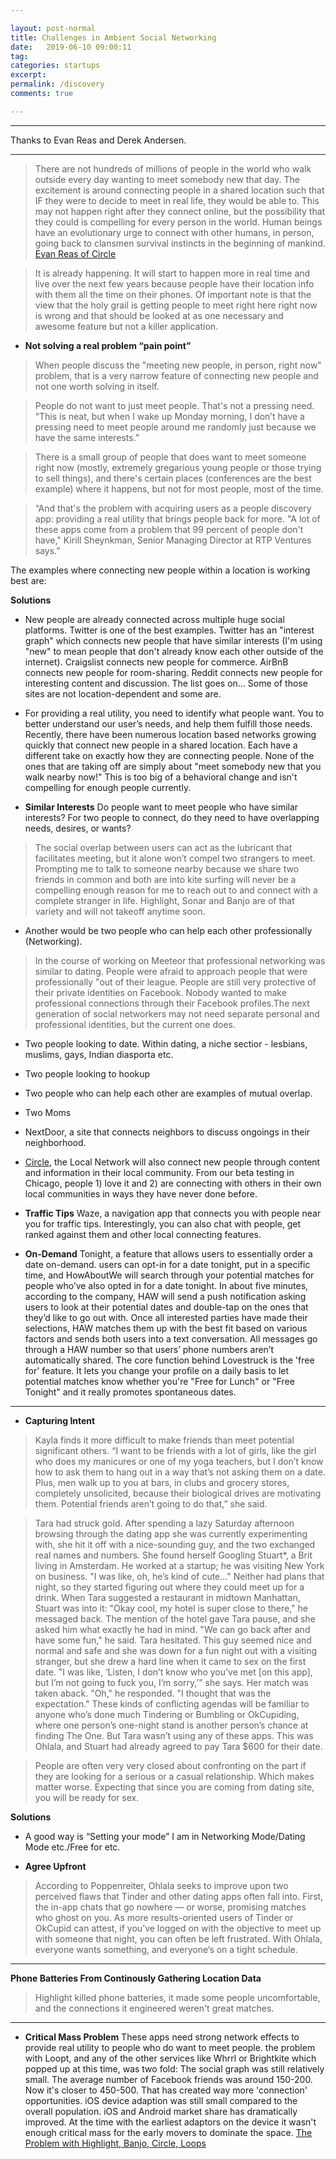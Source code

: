 ```yaml
---

layout: post-normal
title: Challenges in Ambient Social Networking
date:   2019-06-10 09:00:11
tag: 
categories: startups
excerpt: 
permalink: /discovery
comments: true

---
```


---

Thanks to Evan Reas and Derek Andersen.

----

> There are not hundreds of millions of people in the world who walk outside every day wanting to meet somebody new that day. The excitement is around connecting people in a shared location such that IF they were to decide to meet in real life, they would be able to. This may not happen right after they connect online, but the possibility that they could is compelling for every person in the world. Human beings have an evolutionary urge to connect with other humans, in person, going back to clansmen survival instincts in the beginning of mankind. [Evan Reas of Circle]( https://www.quora.com/How-close-is-anybody-to-solving-the-social-networking-problem-of-connecting-new-people)

> It is already happening. It will start to happen more in real time and live over the next few years because people have their location info with them all the time on their phones. Of important note is that the view that the holy grail is getting people to meet right here right now is wrong and that should be looked at as one necessary and awesome feature but not a killer application.



*  **Not solving a real problem “pain point”**


> When people discuss the "meeting new people, in person, right now" problem, that is a very narrow feature of connecting new people and not one worth solving in itself.  



> People do not want to just meet people. That's not a pressing need.  “This is neat, but when I wake up Monday morning, I don’t have a pressing need to meet people around me randomly just because we have the same interests.” 
    
> There is a small group of people that does want to meet someone right now (mostly, extremely gregarious young people or those trying to sell things), and there's certain places (conferences are the best example) where it happens, but not for most people, most of the time. 
    
> “And that's the problem with acquiring users as a people discovery app: providing a real utility that brings people back for more. "A lot of these apps come from a problem that 99 percent of people don't have," Kirill Sheynkman, Senior Managing Director at RTP Ventures says.”

The examples where connecting new people within a location is working best are: 
        




**Solutions**

* New people are already connected across multiple huge social platforms. 
Twitter is one of the best examples. Twitter has an "interest graph" which connects new people that have similar interests (I'm using "new" to mean people that don't already know each other outside of the internet). Craigslist connects new people for commerce. AirBnB connects new people for room-sharing. Reddit connects new people for interesting content and discussion. The list goes on... Some of those sites are not location-dependent and some are. 

* For providing a real utility,  you need to identify what people want.   You  to better understand our user’s needs, and help them fulfill those needs. Recently, there have been numerous location based networks growing quickly that connect new people in a shared location. Each have a different take on exactly how they are connecting people. None of the ones that are taking off are simply about "meet somebody new that you walk nearby now!"  This is too big of a behavioral change and isn't compelling for enough people currently. 

*  **Similar Interests** Do people want to meet people who have similar interests?  For two people to connect, do they need to have overlapping needs, desires, or wants? 
    
>  The social overlap between users can act as the lubricant that facilitates meeting, but it alone won’t compel two strangers to meet.  Prompting me to talk to someone nearby because we share two friends in common and both are into kite surfing will never be a compelling enough reason for me to reach out to and connect with a complete stranger in life. Highlight, Sonar and Banjo are of that variety and will not takeoff anytime soon.


* Another would be two people who can help each other professionally (Networking). 

> In the course of working on Meeteor that professional networking was similar to dating. People were afraid to approach people that were professionally "out of their league. People are still very protective of their private identities on Facebook. Nobody wanted to make professional connections through their Facebook profiles.The next generation of social networkers may not need separate personal and professional identities, but the current one does.

*  Two people looking to date. Within dating, a niche sectior - lesbians, muslims, gays, Indian diasporta etc. 

* Two people looking to hookup

* Two people who can help each other are examples of mutual overlap.  

* Two Moms

* NextDoor, a site that connects neighbors to discuss ongoings in their neighborhood. 

* [Circle](https://www.quora.com/topic/Circle-app), the Local Network will also connect new people through content and information in their local community. From our beta testing in Chicago, people 1) love it and 2) are connecting with others in their own local communities in ways they have never done before. 

* **Traffic Tips** Waze, a navigation app that connects you with people near you for traffic tips. Interestingly, you can also chat with people, get ranked against them and other local connecting features. 
        
* **On-Demand** Tonight, a feature that allows users to essentially order a date on-demand. users can opt-in for a date tonight, put in a specific time, and HowAboutWe will search through your potential matches for people who’ve also opted in for a date tonight. In about five minutes, according to the company, HAW will send a push notification asking users to look at their potential dates and double-tap on the ones that they’d like to go out with. Once all interested parties have made their selections, HAW matches them up with the best fit based on various factors and sends both users into a text conversation. All messages go through a HAW number so that users’ phone numbers aren’t automatically shared. The core function behind Lovestruck is the 'free for' feature. It lets you change your profile on a daily basis to let potential matches know whether you're "Free for Lunch" or "Free Tonight" and it really promotes spontaneous dates.

----

* **Capturing Intent** 

> Kayla finds it more difficult to make friends than meet potential significant others. “I want to be friends with a lot of girls, like the girl who does my manicures or one of my yoga teachers, but I don’t know how to ask them to hang out in a way that’s not asking them on a date. Plus, men walk up to you at bars, in clubs and grocery stores, completely unsolicited, because their biological drives are motivating them. Potential friends aren’t going to do that,” she said.

> Tara had struck gold. After spending a lazy Saturday afternoon browsing through the dating app she was currently experimenting with, she hit it off with a nice-sounding guy, and the two exchanged real names and numbers. She found herself Googling Stuart*, a Brit living in Amsterdam. He worked at a startup; he was visiting New York on business. "I was like, oh, he’s kind of cute…" Neither had plans that night, so they started figuring out where they could meet up for a drink. When Tara suggested a restaurant in midtown Manhattan, Stuart was into it: "Okay cool, my hotel is super close to there," he messaged back. The mention of the hotel gave Tara pause, and she asked him what exactly he had in mind. "We can go back after and have some fun," he said. Tara hesitated. This guy seemed nice and normal and safe and she was down for a fun night out with a visiting stranger, but she drew a hard line when it came to sex on the first date. "I was like, ‘Listen, I don’t know who you’ve met [on this app], but I’m not going to fuck you, I’m sorry,’" she says. Her match was taken aback. "Oh," he responded. "I thought that was the expectation." These kinds of conflicting agendas will be familiar to anyone who’s done much Tindering or Bumbling or OkCupiding, where one person’s one-night stand is another person’s chance at finding The One. But Tara wasn’t using any of these apps. This was Ohlala, and Stuart had already agreed to pay Tara $600 for their date.

> People are often very very closed about confronting on the part if they are looking for a serious or a casual relationship. Which makes matter worse. Expecting that since you are coming from dating site, you will be ready for sex.

**Solutions**

* A good way is “Setting your mode” I am in Networking Mode/Dating Mode etc./Free for etc. 

* **Agree Upfront** 

> According to Poppenreiter, Ohlala seeks to improve upon two perceived flaws that Tinder and other dating apps often fall into. First, the in-app chats that go nowhere — or worse, promising matches who ghost on you. As more results-oriented users of Tinder or OkCupid can attest, if you’ve logged on with the objective to meet up with someone that night, you can often be left frustrated. With Ohlala, everyone wants something, and everyone’s on a tight schedule.
    
----

 
**Phone Batteries From Continously Gathering Location Data**

> Highlight killed phone batteries, it made some people uncomfortable, and the connections it engineered weren't great matches.

---

* **Critical Mass Problem**  These apps need strong network effects to provide real utility to people who do want to meet people.  the problem with Loopt, and any of the other services like Whrrl or Brightkite which popped up at this time, was two fold:  The social graph was still relatively small. The average number of Facebook friends was around 150-200. Now it's closer to 450-500. That has created way more 'connection' opportunities.  iOS device adaption was still small compared to the overall population. iOS and Android market share has dramatically improved. At the time with the earliest adaptors on the device it wasn't enough critical mass for the early movers to dominate the space. [The Problem with Highlight, Banjo, Circle, Loops](https://www.startupgrind.com/blog/3-horse-race-for-meet-new-people-space-highlight-banjo-lals-circle/)
    
